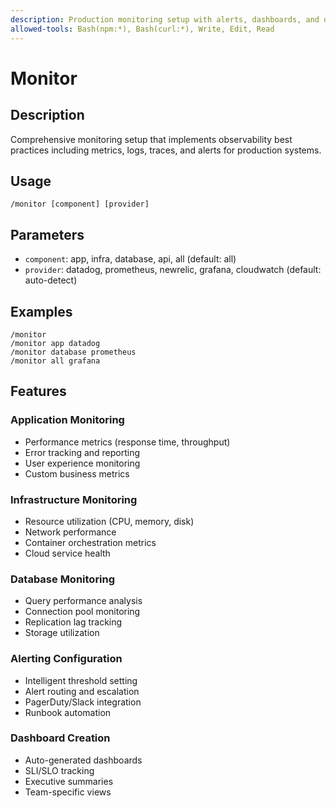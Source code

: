 ```yaml
---
description: Production monitoring setup with alerts, dashboards, and observability
allowed-tools: Bash(npm:*), Bash(curl:*), Write, Edit, Read
---
```


# Monitor

## Description

Comprehensive monitoring setup that implements observability best practices including metrics, logs, traces, and alerts for production systems.

## Usage

```
/monitor [component] [provider]
```

## Parameters

- `component`: app, infra, database, api, all (default: all)
- `provider`: datadog, prometheus, newrelic, grafana, cloudwatch (default: auto-detect)

## Examples

```
/monitor
/monitor app datadog
/monitor database prometheus
/monitor all grafana
```

## Features

### Application Monitoring

- Performance metrics (response time, throughput)
- Error tracking and reporting
- User experience monitoring
- Custom business metrics

### Infrastructure Monitoring

- Resource utilization (CPU, memory, disk)
- Network performance
- Container orchestration metrics
- Cloud service health

### Database Monitoring

- Query performance analysis
- Connection pool monitoring
- Replication lag tracking
- Storage utilization

### Alerting Configuration

- Intelligent threshold setting
- Alert routing and escalation
- PagerDuty/Slack integration
- Runbook automation

### Dashboard Creation

- Auto-generated dashboards
- SLI/SLO tracking
- Executive summaries
- Team-specific views
